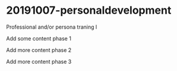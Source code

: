 # 20191007-personaldevelopment
Professional and/or persona traning l 

Add some content phase 1

Add more content phase 2


Add more content phase 3
